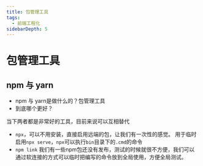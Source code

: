 ```yaml
---
title: 包管理工具
tags:
  - 前端工程化
sidebarDepth: 5
---
```

# 包管理工具
## npm 与 yarn
- npm 与 yarn是做什么的？包管理工具
- 到底哪个更好？

当下两者都是非常好的工具，目前来说可以互相替代

- `npx`，可以不用安装，直接启用远端的包，让我们有一次性的感觉。 用于临时启用`npx serve`，`npx`可以执行`bin`目录下的`.cmd`的命令
- `npm link` 我们有一些npm包还没有发布，测试的时候就很不方便，我们可以通过软连接的方式可以临时把编写的命令放到全局使用，方便全局测试。
